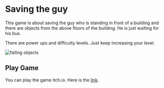 # Saving the guy

This game is about saving the guy who is standing in front of a building and there are objects from the above floors of the building. He is just waiting for his bus.

There are power ups and difficulty levels. Just keep increasing your level.

![falling objects](https://github.com/user-attachments/assets/40b471b2-d425-4783-b21b-7ad916c759d4)

## Play Game 

You can play the game itch.io. Here is the [link](https://dsmeena.itch.io/falling-objects).
